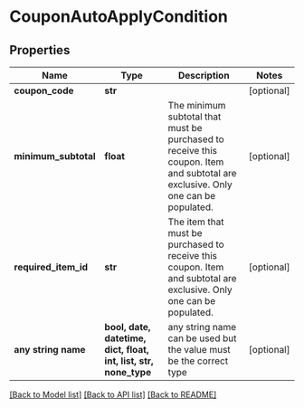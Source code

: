 # CouponAutoApplyCondition


## Properties
Name | Type | Description | Notes
------------ | ------------- | ------------- | -------------
**coupon_code** | **str** |  | [optional] 
**minimum_subtotal** | **float** | The minimum subtotal that must be purchased to receive this coupon. Item and subtotal are exclusive.  Only one can be populated. | [optional] 
**required_item_id** | **str** | The item that must be purchased to receive this coupon. Item and subtotal are exclusive.  Only one can be populated. | [optional] 
**any string name** | **bool, date, datetime, dict, float, int, list, str, none_type** | any string name can be used but the value must be the correct type | [optional]

[[Back to Model list]](../README.md#documentation-for-models) [[Back to API list]](../README.md#documentation-for-api-endpoints) [[Back to README]](../README.md)


